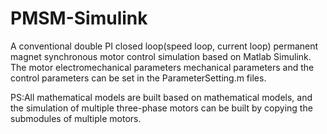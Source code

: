 # PMSM-Simulink
A conventional double PI closed loop(speed loop, current loop)  permanent magnet synchronous motor control simulation based on Matlab Simulink.
The motor electromechanical parameters mechanical parameters  and the control parameters can be set in the ParameterSetting.m files.

PS:All mathematical models are built based on mathematical models, and the simulation of multiple three-phase motors can be built by copying the submodules of multiple motors.
